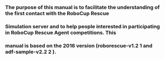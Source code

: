 
### The purpose of this manual is to facilitate the understanding of the first contact with the RoboCup Rescue
### Simulation server and to help people interested in participating in RoboCup Rescue Agent competitions. This
### manual is based on the 2016 version (roborescue-v1.2 1 and adf-sample-v2.2 2 ).
